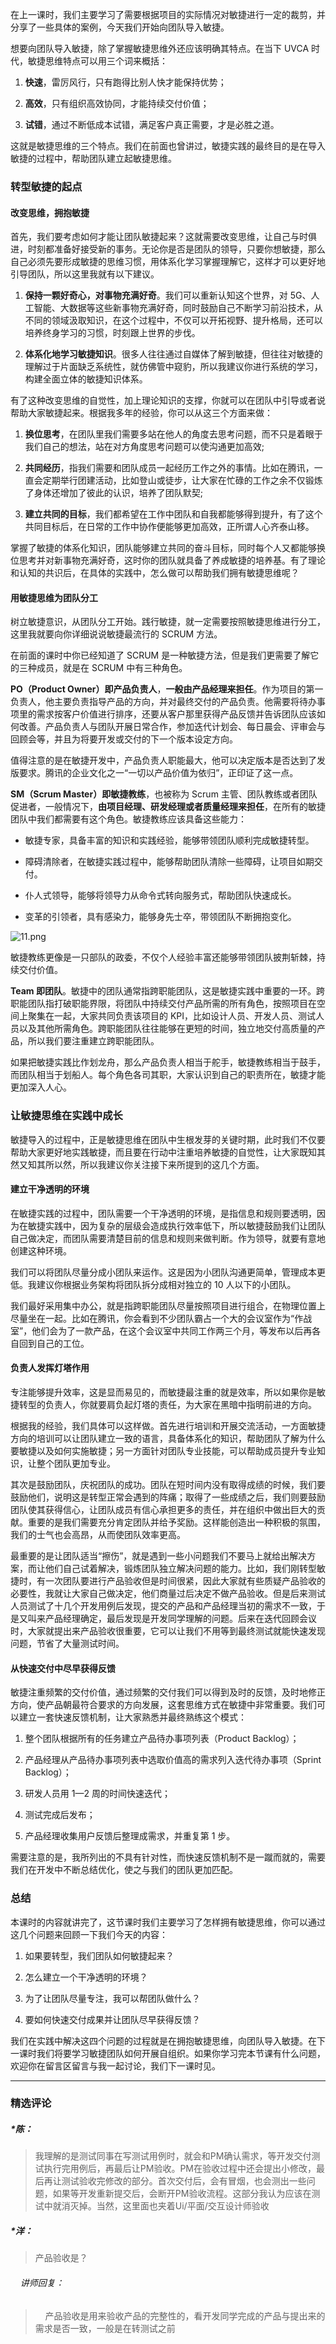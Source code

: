 <p data-nodeid="1" class="">在上一课时，我们主要学习了需要根据项目的实际情况对敏捷进行一定的裁剪，并分享了一些具体的案例，今天我们开始向团队导入敏捷。</p>
<p data-nodeid="2">想要向团队导入敏捷，除了掌握敏捷思维外还应该明确其特点。在当下 UVCA 时代，敏捷思维特点可以用三个词来概括：</p>
<ol data-nodeid="3">
<li data-nodeid="4">
<p data-nodeid="5"><strong data-nodeid="90">快速</strong>，雷厉风行，只有跑得比别人快才能保持优势；</p>
</li>
<li data-nodeid="6">
<p data-nodeid="7"><strong data-nodeid="95">高效</strong>，只有组织高效协同，才能持续交付价值；</p>
</li>
<li data-nodeid="8">
<p data-nodeid="9"><strong data-nodeid="100">试错</strong>，通过不断低成本试错，满足客户真正需要，才是必胜之道。</p>
</li>
</ol>
<p data-nodeid="797" class="">这就是敏捷思维的三个特点。我们在前面也曾讲过，敏捷实践的最终目的是在导入敏捷的过程中，帮助团队建立起敏捷思维。</p>

<h3 data-nodeid="11">转型敏捷的起点</h3>
<h4 data-nodeid="12">改变思维，拥抱敏捷</h4>
<p data-nodeid="10427" class="">首先，我们要考虑如何才能让团队敏捷起来？这就需要改变思维，让自己与时俱进，时刻都准备好接受新的事务。无论你是否是团队的领导，只要你想敏捷，那么自己必须先要形成敏捷的思维习惯，用体系化学习掌握理解它，这样才可以更好地引导团队，所以这里我就有以下建议。</p>
























<ol data-nodeid="11240">
<li data-nodeid="11241">
<p data-nodeid="11242" class=""><strong data-nodeid="11249">保持一颗好奇心，对事物充满好奇</strong>。我们可以重新认知这个世界，对 5G、人工智能、大数据等这些新事物充满好奇，同时鼓励自己不断学习前沿技术，从不同的领域汲取知识，在这个过程中，不仅可以开拓视野、提升格局，还可以培养终身学习的习惯，时刻跟上世界的步伐。</p>
</li>
<li data-nodeid="11243">
<p data-nodeid="11244"><strong data-nodeid="11254">体系化地学习敏捷知识</strong>。很多人往往通过自媒体了解到敏捷，但往往对敏捷的理解过于片面缺乏系统性，就仿佛管中窥豹，所以我建议你进行系统的学习，构建全面立体的敏捷知识体系。</p>
</li>
</ol>


<p data-nodeid="19">有了这种改变思维的自觉性，加上理论知识的支撑，你就可以在团队中引导或者说帮助大家敏捷起来。根据我多年的经验，你可以从这三个方面来做：</p>
<ol data-nodeid="20">
<li data-nodeid="21">
<p data-nodeid="22"><strong data-nodeid="120">换位思考</strong>，在团队里我们需要多站在他人的角度去思考问题，而不只是着眼于我们自己的想法，站在对方角度思考问题可以使沟通更加高效;</p>
</li>
<li data-nodeid="23">
<p data-nodeid="24"><strong data-nodeid="125">共同经历</strong>，指我们需要和团队成员一起经历工作之外的事情。比如在腾讯，一直会定期举行团建活动，比如登山或徒步，让大家在忙碌的工作之余不仅锻炼了身体还增加了彼此的认识，培养了团队默契;</p>
</li>
<li data-nodeid="25">
<p data-nodeid="26"><strong data-nodeid="130">建立共同的目标</strong>，我们都希望在工作中团队和自我都能够得到提升，有了这个共同目标后，在日常的工作中协作便能够更加高效，正所谓人心齐泰山移。</p>
</li>
</ol>
<p data-nodeid="27">掌握了敏捷的体系化知识，团队能够建立共同的奋斗目标，同时每个人又都能够换位思考并对新事物充满好奇，这时你的团队就具备了养成敏捷的培养基。有了理论和认知的共识后，在具体的实践中，怎么做可以帮助我们拥有敏捷思维呢？</p>
<h4 data-nodeid="28">用敏捷思维为团队分工</h4>
<p data-nodeid="29">树立敏捷意识，从团队分工开始。践行敏捷，就一定需要按照敏捷思维进行分工，这里我就要向你详细说说敏捷最流行的 SCRUM 方法。</p>
<p data-nodeid="30">在前面的课时中你已经知道了 SCRUM 是一种敏捷方法，但是我们更需要了解它的三种成员，就是在 SCRUM 中有三种角色。</p>
<p data-nodeid="31"><strong data-nodeid="143">PO（Product Owner）即产品负责人</strong>，<strong data-nodeid="144">一般由产品经理来担任</strong>。作为项目的第一负责人，他主要负责指导产品的方向，并对最终交付的产品负责。他需要将待办事项里的需求按客户价值进行排序，还要从客户那里获得产品反馈并告诉团队应该如何改善。产品负责人与团队开展日常合作，参加迭代计划会、每日晨会、评审会与回顾会等，并且为将要开发或交付的下一个版本设定方向。</p>
<p data-nodeid="32">值得注意的是在敏捷开发中，产品负责人职能最大，他可以决定版本是否达到了发版要求。腾讯的企业文化之一“一切以产品价值为依归”，正印证了这一点。</p>
<p data-nodeid="33"><strong data-nodeid="154">SM（Scrum Master）即敏捷教练</strong>，也被称为 Scrum 主管、团队教练或者团队促进者，一般情况下，<strong data-nodeid="155">由项目经理、研发经理或者质量经理来担任</strong>，在所有的敏捷团队中我们都需要有这个角色。敏捷教练应该具备这些能力：</p>
<ul data-nodeid="34">
<li data-nodeid="35">
<p data-nodeid="36">敏捷专家，具备丰富的知识和实践经验，能够带领团队顺利完成敏捷转型。</p>
</li>
<li data-nodeid="37">
<p data-nodeid="38">障碍清除者，在敏捷实践过程中，能够帮助团队清除一些障碍，让项目如期交付。</p>
</li>
<li data-nodeid="39">
<p data-nodeid="40">仆人式领导，能够将领导力从命令式转向服务式，帮助团队快速成长。</p>
</li>
<li data-nodeid="41">
<p data-nodeid="42">变革的引领者，具有感染力，能够身先士卒，带领团队不断拥抱变化。</p>
</li>
</ul>
<p data-nodeid="43"><img src="https://s0.lgstatic.com/i/image/M00/2D/FD/Ciqc1F8EOwOAb0WbAALNo15MiXE394.png" alt="11.png" data-nodeid="162"></p>
<p data-nodeid="44">敏捷教练更像是一只部队的政委，不仅个人经验丰富还能够带领团队披荆斩棘，持续交付价值。</p>
<p data-nodeid="45"><strong data-nodeid="168">Team 即团队</strong>。敏捷中的团队通常指跨职能团队，这是敏捷实践中重要的一环。跨职能团队指打破职能界限，将团队中持续交付产品所需的所有角色，按照项目在空间上聚集在一起，大家共同负责该项目的 KPI，比如设计人员、开发人员、测试人员以及其他所需角色。跨职能团队往往能够在更短的时间，独立地交付高质量的产品，所以我们要注重建立跨职能团队。</p>
<p data-nodeid="46">如果把敏捷实践比作划龙舟，那么产品负责人相当于舵手，敏捷教练相当于鼓手，而团队相当于划船人。每个角色各司其职，大家认识到自己的职责所在，敏捷才能更加深入人心。</p>
<h3 data-nodeid="47">让敏捷思维在实践中成长</h3>
<p data-nodeid="48">敏捷导入的过程中，正是敏捷思维在团队中生根发芽的关键时期，此时我们不仅要帮助大家更好地实践敏捷，而且要在行动中注重培养敏捷的自觉性，让大家既知其然又知其所以然，所以我建议你关注接下来所提到的这几个方面。</p>
<h4 data-nodeid="49">建立干净透明的环境</h4>
<p data-nodeid="50">在敏捷实践的过程中，团队需要一个干净透明的环境，是指信息和规则要透明，因为在敏捷实践中，因为复杂的层级会造成执行效率低下，所以敏捷鼓励我们让团队自己做决定，而团队需要清楚目前的信息和规则来做判断。作为领导，就要有意地创建这种环境。</p>
<p data-nodeid="51">我们可以将团队尽量分成小团队来运作。这是因为小团队沟通更简单，管理成本更低。我建议你根据业务架构将团队拆分成相对独立的 10 人以下的小团队。</p>
<p data-nodeid="13637" class="te-preview-highlight">我们最好采用集中办公，就是指跨职能团队尽量按照项目进行组合，在物理位置上尽量坐在一起。比如在腾讯，你会看到不少团队霸占一个大的会议室作为“作战室”，他们会为了一款产品，在这个会议室中共同工作两三个月，等发布以后再各自回到自己的工位。</p>






<h4 data-nodeid="53">负责人发挥灯塔作用</h4>
<p data-nodeid="54">专注能够提升效率，这是显而易见的，而敏捷最注重的就是效率，所以如果你是敏捷转型的负责人，你就要肩负起灯塔的责任，为大家在黑暗中指明前进的方向。</p>
<p data-nodeid="55">根据我的经验，我们具体可以这样做。首先进行培训和开展交流活动，一方面敏捷方向的培训可以让团队建立一致的语言，具备体系化的知识，帮助团队了解为什么要敏捷以及如何实施敏捷；另一方面针对团队专业技能，可以帮助成员提升专业知识，让整个团队更加专业。</p>
<p data-nodeid="56">其次是鼓励团队，庆祝团队的成功。团队在短时间内没有取得成绩的时候，我们要鼓励他们，说明这是转型正常会遇到的阵痛；取得了一些成绩之后，我们则要鼓励团队使其获得信心，让团队成员有信心承担更多的责任，并在组织中做出巨大的贡献。重要的是我们需要充分肯定团队并给予奖励。这样能创造出一种积极的氛围，我们的士气也会高昂，从而使团队效率更高。</p>
<p data-nodeid="57">最重要的是让团队适当“擦伤”，就是遇到一些小问题我们不要马上就给出解决方案，而让他们自己试着解决，锻炼团队独立解决问题的能力。比如，我们刚转型敏捷时，有一次团队要进行产品验收但是时间很紧，因此大家就有些质疑产品验收的必要性，我就让大家自己做决定，他们商量过后决定不做产品验收。但是后来测试人员测试了十几个开发用例后发现，提交的产品和产品经理当初的需求不一致，于是又叫来产品经理确定，最后发现是开发同学理解的问题。后来在迭代回顾会议时，大家就提出来产品验收很重要，它可以让我们不用等到最终测试就能快速发现问题，节省了大量测试时间。</p>
<h4 data-nodeid="58">从快速交付中尽早获得反馈</h4>
<p data-nodeid="59">敏捷注重频繁的交付价值，通过频繁的交付我们可以得到及时的反馈，及时地修正方向，使产品朝最符合要求的方向发展，这套思维方式在敏捷中非常重要。我们可以建立一套快速反馈机制，让大家熟悉并最终熟练这个模式：</p>
<ol data-nodeid="60">
<li data-nodeid="61">
<p data-nodeid="62">整个团队根据所有的任务建立产品待办事项列表（Product Backlog）；</p>
</li>
<li data-nodeid="63">
<p data-nodeid="64">产品经理从产品待办事项列表中选取价值高的需求列入迭代待办事项（Sprint Backlog）；</p>
</li>
<li data-nodeid="65">
<p data-nodeid="66">研发人员用 1—2 周的时间快速迭代；</p>
</li>
<li data-nodeid="67">
<p data-nodeid="68">测试完成后发布；</p>
</li>
<li data-nodeid="69">
<p data-nodeid="70">产品经理收集用户反馈后整理成需求，并重复第 1 步。</p>
</li>
</ol>
<p data-nodeid="71">需要注意的是，我所列出的不具有针对性，而快速反馈机制不是一蹴而就的，需要我们在开发中不断总结优化，使之与我们的团队更加匹配。</p>
<h3 data-nodeid="72">总结</h3>
<p data-nodeid="73">本课时的内容就讲完了，这节课时我们主要学习了怎样拥有敏捷思维，你可以通过这几个问题来回顾一下我们今天的内容：</p>
<ol data-nodeid="74">
<li data-nodeid="75">
<p data-nodeid="76">如果要转型，我们团队如何敏捷起来？</p>
</li>
<li data-nodeid="77">
<p data-nodeid="78">怎么建立一个干净透明的环境？</p>
</li>
<li data-nodeid="79">
<p data-nodeid="80">为了让团队尽量专注，我可以帮团队做什么？</p>
</li>
<li data-nodeid="81">
<p data-nodeid="82">要如何快速交付成果并让团队尽早获得反馈？</p>
</li>
</ol>
<p data-nodeid="83">我们在实践中解决这四个问题的过程就是在拥抱敏捷思维，向团队导入敏捷。在下一课时我们将要学习敏捷团队如何开展自组织。如果你学习完本节课有什么问题，欢迎你在留言区留言与我一起讨论，我们下一课时见。</p>

---

### 精选评论

##### *陈：
> 我理解的是测试同事在写测试用例时，就会和PM确认需求，等开发交付测试执行完用例后，再最后让PM验收。PM在验收过程中还会提出小修改，最后再让测试验收完修改的部分。首次交付后，会有冒烟，也会测出一些问题，如果等开发重新提交后，会断开PM验收流程。这部分我认为应该在测试中就消灭掉。当然，这里面也夹着Ui/平面/交互设计师验收

##### *洋：
> 产品验收是？

 ###### &nbsp;&nbsp;&nbsp; 讲师回复：
> &nbsp;&nbsp;&nbsp; 产品验收是用来验收产品的完整性的，看开发同学完成的产品与提出来的需求是否一致，一般是在转测试之前

